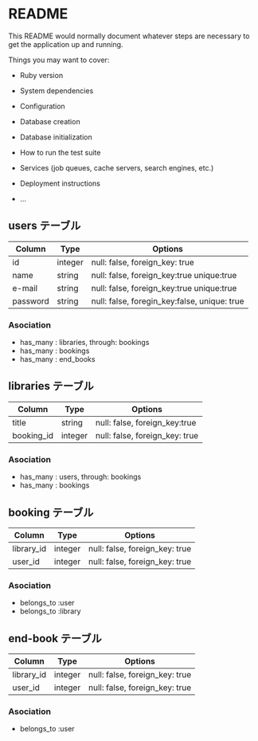 # README

This README would normally document whatever steps are necessary to get the
application up and running.

Things you may want to cover:

* Ruby version

* System dependencies

* Configuration

* Database creation

* Database initialization

* How to run the test suite

* Services (job queues, cache servers, search engines, etc.)

* Deployment instructions

* ...

## users テーブル
|Column|Type|Options|
|------|----|-------|
|id|integer|null: false, foreign_key: true|
|name|string|null: false, foreign_key:true unique:true|
|e-mail|string|null: false, foreign_key:true unique:true|
|password|string|null: false, foregin_key:false, unique: true|

### Asociation
- has_many : libraries, through: bookings
- has_many : bookings
- has_many : end_books

## libraries テーブル
|Column|Type|Options|
|------|----|-------|
|title|string|null: false, foreign_key:true|
|booking_id|integer|null: false, foreign_key: true|

### Asociation
- has_many : users, through: bookings
- has_many : bookings

## booking テーブル
|Column|Type|Options|
|------|----|-------|
|library_id|integer|null: false, foreign_key: true|
|user_id|integer|null: false, foreign_key: true|

### Asociation
- belongs_to :user 
- belongs_to :library


## end-book テーブル
|Column|Type|Options|
|------|----|-------|
|library_id|integer|null: false, foreign_key: true|
|user_id|integer|null: false, foreign_key: true|

### Asociation
- belongs_to :user















